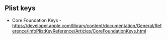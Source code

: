 
Plist keys
----------
 * Core Foundation Keys - https://developer.apple.com/library/content/documentation/General/Reference/InfoPlistKeyReference/Articles/CoreFoundationKeys.html
 
